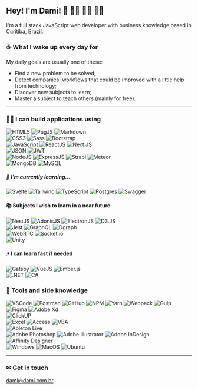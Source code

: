 ## Hey! I'm Dami! 👋 👨‍💻 👨‍🎓 👨‍🏫

I'm a full stack JavaScript web developer with business knowledge based in Curitiba, Brazil.

### ☕ What I wake up every day for

My daily goals are usually one of these:
- Find a new problem to be solved;
- Detect companies' workflows that could be improved with a little help from technology;
- Discover new subjects to learn;
- Master a subject to teach others (mainly for free).

---

### 🤹‍♂️ I can build applications using

![HTML5](https://img.shields.io/badge/HTML5-E34F26?style=for-the-badge&logo=html5&logoColor=white) ![PugJS](https://img.shields.io/badge/PugJS-A86454?style=for-the-badge&logo=pug&logoColor=white) ![Markdown](https://img.shields.io/badge/Markdown-000000?style=for-the-badge&logo=markdown&logoColor=white) <br />
![CSS3](https://img.shields.io/badge/CSS3-1572B6?style=for-the-badge&logo=css3&logoColor=white) ![Sass](https://img.shields.io/badge/Sass-CC6699?style=for-the-badge&logo=sass&logoColor=white) ![Bootstrap](https://img.shields.io/badge/Bootstrap-563D7C?style=for-the-badge&logo=bootstrap&logoColor=white) <br />
![JavaScript](https://img.shields.io/badge/JavaScript-F7DF1E?style=for-the-badge&logo=javascript&logoColor=black) ![ReactJS](https://img.shields.io/badge/ReactJS-61DAFB?style=for-the-badge&logo=react&logoColor=black) ![Next.JS](https://img.shields.io/badge/Next.JS-000000?style=for-the-badge&logo=next.js&logoColor=white) <br />
![JSON](https://img.shields.io/badge/JSON-000000?style=for-the-badge&logo=json&logoColor=white) ![JWT](https://img.shields.io/badge/JWT-000000?style=for-the-badge&logo=json-web-tokens&logoColor=white) <br />
![NodeJS](https://img.shields.io/badge/Node.js-339933?style=for-the-badge&logo=node.js&logoColor=white) ![ExpressJS](https://img.shields.io/badge/Express-000000?style=for-the-badge&logo=express&logoColor=white) ![Strapi](https://img.shields.io/badge/Strapi-2F2E8B?style=for-the-badge&logo=strapi&logoColor=white) ![Meteor](https://img.shields.io/badge/Meteor-DE4F4F?style=for-the-badge&logo=meteor&logoColor=white) <br />
![MongoDB](https://img.shields.io/badge/MongoDB-4EA94B?style=for-the-badge&logo=mongodb&logoColor=white) ![MySQL](https://img.shields.io/badge/MySQL-4479a1?style=for-the-badge&logo=mysql&logoColor=white)

##### 📖 I'm currently learning...

![Svelte](https://img.shields.io/badge/Svelte-4A4A55?style=for-the-badge&logo=svelte&logoColor=FF3E00) ![Tailwind](https://img.shields.io/badge/Tailwind_CSS-38B2AC?style=for-the-badge&logo=tailwind-css&logoColor=white) ![TypeScript](https://img.shields.io/badge/TypeScript-007ACC?style=for-the-badge&logo=typescript&logoColor=white) ![Postgres](https://img.shields.io/badge/PostgreSQL-316192?style=for-the-badge&logo=postgresql&logoColor=white) ![Swagger](https://img.shields.io/badge/Swagger-85EA2D?style=for-the-badge&logo=swagger&logoColor=black)

#### 📚 Subjects I wish to learn in a near future

![NestJS](https://img.shields.io/badge/NestJS-E0234E?style=for-the-badge&logo=nestjs&logoColor=white) ![AdonisJS](https://img.shields.io/badge/AdonisJS-220052?style=for-the-badge&logo=adonisjs&logoColor=white) ![ElectronJS](https://img.shields.io/badge/Electron-47848F?style=for-the-badge&logo=electron&logoColor=white) ![D3.JS](https://img.shields.io/badge/D3.JS-f9a03c?style=for-the-badge&logo=d3.js&logoColor=white) <br />
![Jest](https://img.shields.io/badge/Jest-C21325?style=for-the-badge&logo=jest&logoColor=white) 
![GraphQL](https://img.shields.io/badge/GraphQL-E10098?style=for-the-badge&logo=graphql&logoColor=white) ![Dgraph](https://img.shields.io/badge/Dgraph-E50695?style=for-the-badge&logo=dgraph&logoColor=white) <br />
![WebRTC](https://img.shields.io/badge/WebRTC-333333?style=for-the-badge&logo=webrtc&logoColor=white) ![Socket.io](https://img.shields.io/badge/Socket.io-151515?style=for-the-badge&logo=socket.io&logoColor=white) <br />
![Unity](https://img.shields.io/badge/Unity-000000?style=for-the-badge&logo=unity&logoColor=white) 

#### ⚡ I can learn fast if needed

![Gatsby](https://img.shields.io/badge/Gatsby-663399?style=for-the-badge&logo=gatsby&logoColor=white) ![VueJS](https://img.shields.io/badge/Vue.js-35495E?style=for-the-badge&logo=vue.js&logoColor=4FC08D) ![Ember.js](https://img.shields.io/badge/Ember.js-E04E39?style=for-the-badge&logo=ember.js&logoColor=white) <br />
![.NET](https://img.shields.io/badge/.NET-5C2D91?style=for-the-badge&logo=.net&logoColor=white) ![C#](https://img.shields.io/badge/C%23-239120?style=for-the-badge&logo=c-sharp&logoColor=white) 

### 🧰 Tools and side knowledge

![VSCode](https://img.shields.io/badge/Visual_Studio_Code-007ACC?style=flat-square&logo=visual-studio-code&logoColor=white) ![Postman](https://img.shields.io/badge/Postman-E34F26?style=flat-square&logo=postman&logoColor=white) ![GitHub](https://img.shields.io/badge/GitHub-000000?style=flat-square&logo=github&logoColor=white) ![NPM](https://img.shields.io/badge/NPM-CB3837?style=flat-square&logo=npm&logoColor=white) ![Yarn](https://img.shields.io/badge/Yarn-2C8EBB?style=flat-square&logo=yarn&logoColor=white) ![Webpack](https://img.shields.io/badge/Webpack-8DD6F9?style=flat-square&logo=webpack&logoColor=black) ![Gulp](https://img.shields.io/badge/Gulp-CF4647?style=flat-square&logo=gulp&logoColor=white) <br />
![Figma](https://img.shields.io/badge/Figma-f24e1e?style=flat-square&logo=figma&logoColor=white) ![Adobe Xd](https://img.shields.io/badge/Adobe_Xd-FF61F6?style=flat-square&logo=adobe-xd&logoColor=white) <br />
![ClickUP](https://img.shields.io/badge/ClickUP-7B68EE?style=flat-square&logo=clickup&logoColor=white) <br />
![Excel](https://img.shields.io/badge/Excel-217346?style=flat-square&logo=microsoft-excel&logoColor=white) ![Access](https://img.shields.io/badge/Access-A4373A?style=flat-square&logo=microsoft-access&logoColor=white) ![VBA](https://img.shields.io/badge/VBA-D83B01?style=flat-square&logo=microsoft-office&logoColor=white) <br />
![Ableton Live](https://img.shields.io/badge/Ableton_Live-000000?style=flat-square&logo=ableton-live&logoColor=white) <br />
![Adobe Photoshop](https://img.shields.io/badge/Photoshop-31a8ff?style=flat-square&logo=adobe-photoshop&logoColor=white) ![Adobe Illustrator](https://img.shields.io/badge/Illustrator-ff9a00?style=flat-square&logo=adobe-illustrator&logoColor=white) ![Adobe InDesign](https://img.shields.io/badge/InDesign-ff3366?style=flat-square&logo=adobe-indesign&logoColor=white) ![Affinity Designer](https://img.shields.io/badge/Affinity_Designer-1B72BE?style=flat-square&logo=affinity-designer&logoColor=white) <br />
![Windows](https://img.shields.io/badge/Windows-0078D6?style=flat-square&logo=windows&logoColor=white) ![MacOS](https://img.shields.io/badge/MacOS-eeeeee?style=flat-square&logo=apple&logoColor=black) ![Ubuntu](https://img.shields.io/badge/Ubuntu-E95420?style=flat-square&logo=ubuntu&logoColor=white)

<!-- ### Currently working on -->

---

### ✉ Get in touch

<dami@dami.com.br>
